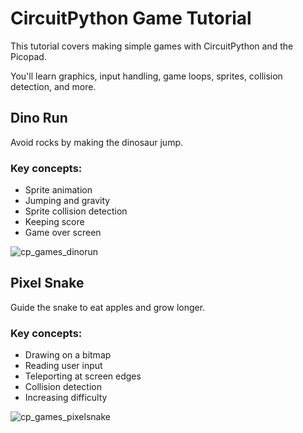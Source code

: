 # CircuitPython Game Tutorial

This tutorial covers making simple games with CircuitPython and the Picopad.

You'll learn graphics, input handling, game loops, sprites, collision detection, and more.

## Dino Run

Avoid rocks by making the dinosaur jump.

### Key concepts:

-   Sprite animation
-   Jumping and gravity
-   Sprite collision detection
-   Keeping score
-   Game over screen

![cp_games_dinorun](https://github.com/MakerClassCZ/Picopad/assets/3875093/639fc6ce-2587-4025-aa1c-fbf3dec66822)

## Pixel Snake

Guide the snake to eat apples and grow longer.

### Key concepts:

-   Drawing on a bitmap
-   Reading user input
-   Teleporting at screen edges
-   Collision detection
-   Increasing difficulty

![cp_games_pixelsnake](https://github.com/MakerClassCZ/Picopad/assets/3875093/62591242-55f0-4fb7-a8e4-a801be5b51ed)
